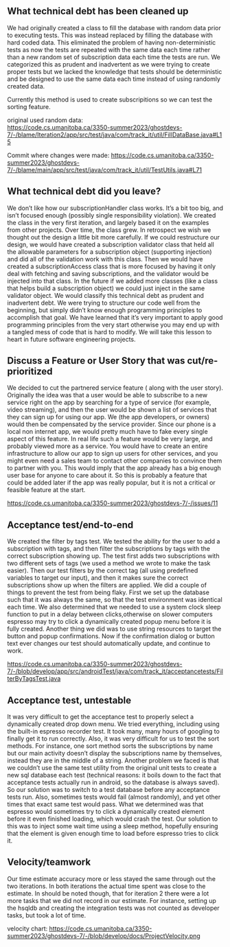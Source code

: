 ## What technical debt has been cleaned up

We had originally created a class to fill the database with random data prior to executing tests. This was instead replaced by filling the database with hard coded data. This eliminated the problem of having non-deterministic tests as now the tests are repeated with the same data each time rather than a new random set of subscription data each time the tests are run. We categorized this as prudent and inadvertent as we were trying to create proper tests but we lacked the knowledge that tests should be deterministic and be designed to use the same data each time instead of using randomly created data.

Currently this method is used to create subscripitions so we can test the sorting feature.  

original used random data:  
https://code.cs.umanitoba.ca/3350-summer2023/ghostdevs-7/-/blame/Iteration2/app/src/test/java/com/track_it/util/FillDataBase.java#L15  

Commit where changes were made: https://code.cs.umanitoba.ca/3350-summer2023/ghostdevs-7/-/blame/main/app/src/test/java/com/track_it/util/TestUtils.java#L71

## What technical debt did you leave?  

We don’t like how our subscriptionHandler class works. It’s a bit too big, and isn’t focused enough (possibly single responsibility violation). We created the class in the very first iteration, and largely based it on the examples from other projects. Over time, the class grew. In retrospect we wish we thought out the design a little bit more carefully.
If we could restructure our design, we would have created a subscription validator class that held all the allowable parameters for a subscription object (supporting injection) and did all of the validation work with this class. Then we would have created a subscriptionAccess class that is more focused by having it only deal with fetching and saving subscriptions, and the validator would be injected into that class. In the future if we added more classes (like a class that helps build a subscription object) we could just inject in the same validator object. We would classify this technical debt as prudent and inadvertent debt. We were trying to structure our code well from the beginning, but simply didn’t know enough programming principles to accomplish that goal. We have learned that it’s very important to apply good programming principles from the very start otherwise you may end up with a tangled mess of code that is hard to modify. We will take this lesson to heart in future software engineering projects.


## Discuss a Feature or User Story that was cut/re-prioritized  

We decided to cut the partnered service feature ( along with the user story). Originally the idea was that a user would be able to subscribe to a new service right on the app by searching for a type of service (for example, video streaming), and then the user would be shown a list of services that they can sign up for using our app. We (the app developers, or owners) would then be compensated by the service provider. Since our phone is a local non internet app, we would pretty much have to fake every single aspect of this feature. In real life such a feature would be very large, and probably viewed more as a service. You would have to create an entire infrastructure to allow our app to sign up users for other services, and you might even need a sales team to contact other companies to convince them to partner with you. This would imply that the app already has a big enough user base for anyone to care about it. So this is probably a feature that could be added later if the app was really popular, but it is not a critical or feasible feature at the start. 

https://code.cs.umanitoba.ca/3350-summer2023/ghostdevs-7/-/issues/11

## Acceptance test/end-to-end  

We created the filter by tags test. We tested the ability for the user to add a subscription with tags, and then filter the subscriptions by tags with the correct subscription showing up.  The test first adds two subscriptions with two different sets of tags (we used a method we wrote to make the task easier). Then our test filters by the correct tag (all using predefined variables to target our input), and then it makes sure the correct subscriptions show up when the filters are applied. We did a couple of things to prevent the test from being flaky. First we set up the database such that it was always the same, so that the test environment was identical each time. We also determined that we needed to use a system clock sleep function to put in a delay between clicks,otherwise on slower computers espresso may try to click a dynamically created popup menu before it is fully created. Another thing we did was to use string resources to target the button and popup confirmations. Now if the confirmation dialog or button text ever changes our test should automatically update, and continue to work.

https://code.cs.umanitoba.ca/3350-summer2023/ghostdevs-7/-/blob/develop/app/src/androidTest/java/com/track_it/acceptancetests/FilterByTagsTest.java

## Acceptance test, untestable  

It was very difficult to get the acceptance test to properly select a dynamically created drop down menu. We tried everything, including using the built-in espresso recorder test. It took many, many hours of googling to finally get it to run correctly. Also, it was very difficult for us to test the sort methods. For instance, one sort method sorts the subscriptions by name but our main activity doesn’t display the subscriptions name by themselves, instead they are in the middle of a string. Another problem we faced is that we couldn’t use the same test utility from the original unit tests to create a new sql database each test (technical reasons: it boils down to the fact that acceptance tests actually run in android, so the database is always saved). So our solution was to switch to a test database before any acceptance tests run. Also, sometimes tests would fail (almost randomly), and yet other times that exact same test would pass. What we determined was that espresso would sometimes try to click a dynamically created element before it even finished loading, which would crash the test. Our solution to this was to inject some wait time using a sleep method, hopefully ensuring that the element is given enough time to load before espresso tries to click it. 



## Velocity/teamwork  

Our time estimate accuracy more or less stayed the same through out the two iterations. In both iterations the actual time spent was close to the estimate. In should be noted though, that for iteration 2 there were a lot more tasks that we did not record in our estimate. For instance, setting up the hsqldb and creating the integration tests was not counted as developer tasks, but took a lot of time.

velocity chart:
https://code.cs.umanitoba.ca/3350-summer2023/ghostdevs-7/-/blob/develop/docs/ProjectVelocity.png
